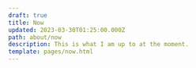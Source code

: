 ```yaml
---
draft: true
title: Now
updated: 2023-03-30T01:25:00.000Z
path: about/now
description: This is what I am up to at the moment.
template: pages/now.html
---
```

